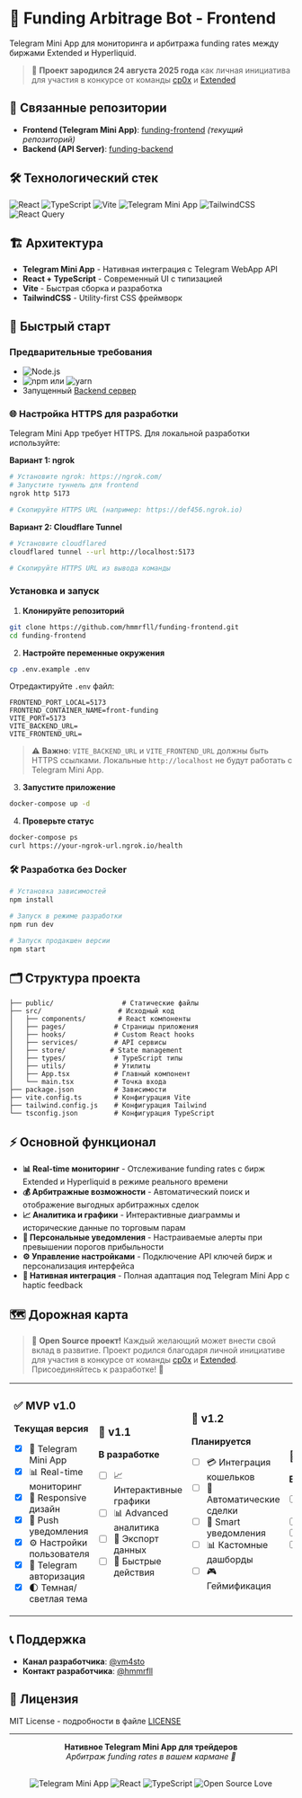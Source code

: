 # 🚀 Funding Arbitrage Bot - Frontend

Telegram Mini App для мониторинга и арбитража funding rates между биржами Extended и Hyperliquid.

> 📅 **Проект зародился 24 августа 2025 года** как личная инициатива для участия в конкурсе от команды [cp0x](https://t.me/c/1639919522/35731/39936) и [Extended](https://app.extended.exchange/)

## 🔗 Связанные репозитории

- **Frontend (Telegram Mini App)**: [funding-frontend](https://github.com/hmmrfll/funding-frontend) *(текущий репозиторий)*
- **Backend (API Server)**: [funding-backend](https://github.com/hmmrfll/funding-backend)

## 🛠️ Технологический стек

![React](https://img.shields.io/badge/React-20232A?style=for-the-badge&logo=react&logoColor=61DAFB)
![TypeScript](https://img.shields.io/badge/TypeScript-007ACC?style=for-the-badge&logo=typescript&logoColor=white)
![Vite](https://img.shields.io/badge/Vite-646CFF?style=for-the-badge&logo=vite&logoColor=white)
![Telegram Mini App](https://img.shields.io/badge/Telegram-Mini_App-2CA5E0?style=for-the-badge&logo=telegram&logoColor=white)
![TailwindCSS](https://img.shields.io/badge/Tailwind_CSS-38B2AC?style=for-the-badge&logo=tailwind-css&logoColor=white)
![React Query](https://img.shields.io/badge/React_Query-FF4154?style=for-the-badge&logo=react-query&logoColor=white)

## 🏗️ Архитектура

- **Telegram Mini App** - Нативная интеграция с Telegram WebApp API
- **React + TypeScript** - Современный UI с типизацией
- **Vite** - Быстрая сборка и разработка
- **TailwindCSS** - Utility-first CSS фреймворк

## 🚀 Быстрый старт

### Предварительные требования

- ![Node.js](https://img.shields.io/badge/Node.js-18+-43853D?style=flat&logo=node.js&logoColor=white)
- ![npm](https://img.shields.io/badge/npm-8+-CB3837?style=flat&logo=npm&logoColor=white) или ![yarn](https://img.shields.io/badge/yarn-1.22+-2C8EBB?style=flat&logo=yarn&logoColor=white)
- Запущенный [Backend сервер](https://github.com/hmmrfll/funding-backend)

### 🌐 Настройка HTTPS для разработки

Telegram Mini App требует HTTPS. Для локальной разработки используйте:

**Вариант 1: ngrok**
```bash
# Установите ngrok: https://ngrok.com/
# Запустите туннель для frontend
ngrok http 5173

# Скопируйте HTTPS URL (например: https://def456.ngrok.io)
```

**Вариант 2: Cloudflare Tunnel**
```bash
# Установите cloudflared
cloudflared tunnel --url http://localhost:5173

# Скопируйте HTTPS URL из вывода команды
```

### Установка и запуск

1. **Клонируйте репозиторий**
```bash
git clone https://github.com/hmmrfll/funding-frontend.git
cd funding-frontend
```

2. **Настройте переменные окружения**
```bash
cp .env.example .env
```

Отредактируйте `.env` файл:
```env
FRONTEND_PORT_LOCAL=5173
FRONTEND_CONTAINER_NAME=front-funding
VITE_PORT=5173
VITE_BACKEND_URL=
VITE_FRONTEND_URL=
```

> ⚠️ **Важно**: `VITE_BACKEND_URL` и `VITE_FRONTEND_URL` должны быть HTTPS ссылками. Локальные `http://localhost` не будут работать с Telegram Mini App.

3. **Запустите приложение**
```bash
docker-compose up -d
```

4. **Проверьте статус**
```bash
docker-compose ps
curl https://your-ngrok-url.ngrok.io/health
```

### 🛠️ Разработка без Docker

```bash
# Установка зависимостей
npm install

# Запуск в режиме разработки
npm run dev

# Запуск продакшен версии
npm start
```

## 🗂️ Структура проекта

```
├── public/                 # Статические файлы
├── src/                   # Исходный код
│   ├── components/        # React компоненты
│   ├── pages/            # Страницы приложения
│   ├── hooks/            # Custom React hooks
│   ├── services/         # API сервисы
│   ├── store/           # State management
│   ├── types/            # TypeScript типы
│   ├── utils/            # Утилиты
│   ├── App.tsx           # Главный компонент
│   └── main.tsx          # Точка входа
├── package.json          # Зависимости
├── vite.config.ts        # Конфигурация Vite
├── tailwind.config.js    # Конфигурация Tailwind
└── tsconfig.json         # Конфигурация TypeScript
```


## ⚡ Основной функционал

- **📊 Real-time мониторинг** - Отслеживание funding rates с бирж Extended и Hyperliquid в режиме реального времени
- **💰 Арбитражные возможности** - Автоматический поиск и отображение выгодных арбитражных сделок
- **📈 Аналитика и графики** - Интерактивные диаграммы и исторические данные по торговым парам
- **🔔 Персональные уведомления** - Настраиваемые алерты при превышении порогов прибыльности
- **⚙️ Управление настройками** - Подключение API ключей бирж и персонализация интерфейса
- **📱 Нативная интеграция** - Полная адаптация под Telegram Mini App с haptic feedback


## 🗺️ Дорожная карта

> 🌟 **Open Source проект!** Каждый желающий может внести свой вклад в развитие. Проект родился благодаря личной инициативе для участия в конкурсе от команды [cp0x](https://t.me/c/1639919522/35731/39936) и [Extended](https://app.extended.exchange/). Присоединяйтесь к разработке! 🚀

<table>
<tr>
<td width="25%">

### ✅ **MVP v1.0**
**Текущая версия**

- [x] 📱 Telegram Mini App
- [x] 📊 Real-time мониторинг
- [x] 🎨 Responsive дизайн
- [x] 🔔 Push уведомления
- [x] ⚙️ Настройки пользователя
- [x] 🔐 Telegram авторизация
- [x] 🌓 Темная/светлая тема

</td>
<td width="25%">

### 🔄 **v1.1**
**В разработке**

- [ ] 📈 Интерактивные графики
- [ ] 📊 Advanced аналитика
- [ ] 📄 Экспорт данных
- [ ] 🎯 Быстрые действия

</td>
<td width="25%">

### 🚀 **v1.2**
**Планируется**

- [ ] 💳 Интеграция кошельков
- [ ] 🤖 Автоматические сделки
- [ ] 🔔 Smart уведомления
- [ ] 📊 Кастомные дашборды
- [ ] 🎮 Геймификация

</td>
<td width="25%">

### 🌟 **v2.0**
**Будущее**

- [ ] 🌐 Мультиплатформенность
- [ ] 👥 Социальные функции
- [ ] 🎨 Кастомизация UI
- [ ] 🌍 Мультиязычность

</td>
</tr>
</table>

## 📞 Поддержка

- **Канал разработчика**: [@vm4sto](https://t.me/vm4sto)
- **Контакт разработчика**: [@hmmrfll](https://t.me/hmmrfll)

## 📄 Лицензия

MIT License - подробности в файле [LICENSE](LICENSE)

---

<div align="center">
  <strong>Нативное Telegram Mini App для трейдеров</strong><br>
  <em>Арбитраж funding rates в вашем кармане 📱</em><br><br>

  ![Telegram Mini App](https://img.shields.io/badge/Telegram-Mini_App-blue?style=flat&logo=telegram)
  ![React](https://img.shields.io/badge/React-18+-61DAFB?style=flat&logo=react)
  ![TypeScript](https://img.shields.io/badge/TypeScript-Ready-blue?style=flat&logo=typescript)
  ![Open Source Love](https://img.shields.io/badge/Open%20Source-%E2%9D%A4-red?style=flat)
</div>
